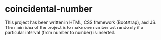 # coincidental-number
This project has been written in HTML, CSS framework (Bootstrap), and JS. The main idea of the project is to make one number out randomly if a particular interval (from number to number) is inserted.
